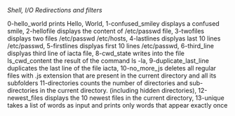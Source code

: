 *Shell, I/O Redirections and filters*

0-hello_world prints Hello, World, 
1-confused_smiley displays a confused smile, 
2-hellofile displays the content of /etc/passwd file, 
3-twofiles displays two files /etc/passwd /etc/hosts, 
4-lastlines displyas last 10 lines /etc/passwd, 
5-firstlines displyas first 10 lines /etc/passwd, 
6-third_line displyas third line of iacta file, 
8-cwd_state writes into the file ls_cwd_content the result of the command ls -la, 
9-duplicate_last_line duplicates the last line of the file iacta, 
10-no_more_js deletes all regular files with .js extension that are present in the current directory and all its subfolders
11-directories counts the number of directories and sub-directories in the current directory. (including hidden directories), 
12-newest_files displays the 10 newest files in the current directory, 
13-unique  takes a list of words as input and prints only words that appear exactly once